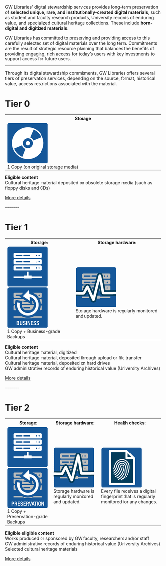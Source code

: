 GW Libraries' digital stewardship services provides long-term preservation of **selected unique, rare, and institutionally-created digital materials**, such as student and faculty research products, University records of enduring value, and specialized cultural heritage collections. These include **born-digital and digitized materials**.

GW Libraries has committed to preserving and providing access to this carefully selected set of digital materials over the long term. Commitments are the result of strategic resource planning that balances the benefits of providing engaging, rich access for today’s users with key investments to support access for future users.

<hr>

Through its digital stewardship commitments, GW Libraries offers several tiers of preservation services, depending on the source, format, historical value, access restrictions associated with the material.

<div class="tier-container">
<h1 class="centered">Tier 0</h1>
<table class="one">
  <tr>
    <th width="800">Storage</th>
  </tr>
  <tr>
    <td><img class="centered" src="assets/images/icon-cd.png"><br>1 Copy (on original storage media)</td>
  </tr>
</table>
<p class="centered"><strong>Eligible content</strong><br>
Cultural heritage material deposited on obsolete storage media (such as floppy disks and CDs)</p>
<p class="centered"><a href="https://github.com/reliztrent/digital-services-catalog">More details</a></p>
</div>

<p> </p>
-------
<p> </p>

<div class="tier-container">
<h1 class="centered">Tier 1</h1>
<table class="two">
  <tr>
    <th>Storage:</th>
	<th>Storage hardware:</th>
  </tr>
  <tr>
    <td><img class="centered" src="assets/images/icon-server.png"> <img class="centered" src="assets/images/icon-server-backups-business.png"><br>1 Copy + Business-grade Backups</td>
	<td><img class="centered" src="assets/images/icon-server-monitoring.png"><br>Storage hardware is regularly monitored and updated.</td>
  </tr>
</table>
<p class="centered"><strong>Eligible content</strong><br>
Cultural heritage material, digitized<br>
Cultural heritage material, deposited through upload or file transfer<br>
Cultural heritage material, deposited on hard drives<br>
GW administrative records of enduring historical value (University Archives)</p>
<p class="centered"><a href="https://github.com/reliztrent/digital-services-catalog">More details</a></p>
</div>

<p> </p>
-------
<p> </p>

<div class="tier-container">
<h1 class="centered">Tier 2</h1>
<table class="three">
  <tr>
    <th>Storage:</th>
	<th>Storage hardware:</th>
	<th>Health checks:</th>
  </tr>
  <tr>
    <td><img class="centered" src="assets/images/icon-server.png"> <img class="centered" src="assets/images/icon-server-backups-preservation.png"><br>1 Copy + Preservation-grade Backups</td>
	<td><img class="centered" src="assets/images/icon-server-monitoring.png"><br>Storage hardware is regularly monitored and updated.</td>
	<td><img class="centered" src="assets/images/icon-checksum-health-checks.png"><br>Every file receives a digital fingerprint that is regularly monitored for any changes.</td>
  </tr>
</table>
<p class="centered"><strong>Eligible eligible content</strong><br>
Works produced or sponsored by GW faculty, researchers and/or staff<br>
GW administrative records of enduring historical value (University Archives)<br>
Selected cultural heritage materials</p>
<p class="centered"><a href="https://github.com/reliztrent/digital-services-catalog">More details</a></p>
</div>


<!--<h1 class="centered">Tier 0</h1>
<p class="centered"><strong>Storage:</strong><br>
<img class="centered" src="assets/images/icon-cd.png"><br>
1 Copy (on original storage media)<br></p>

<p class="centered"><a href="https://github.com/reliztrent/digital-services-catalog">More details</a></p>

<p class="centered"><strong>Eligible content</strong><br>
Cultural heritage material deposited on obsolete storage media (such as floppy disks and CDs)</p>

<h1 class="centered">Tier 1</h1>

<p class="centered"><strong>Storage:</strong><br>
<img class="centered" src="assets/images/icon-server-backups-business.png"><br>
1 Copy + Business-grade Backups</p>

<p class="centered"><strong>Storage Hardware:</strong><br>
<img class="centered" src="assets/images/icon-server-monitoring.png"><br>
Storage hardware is regularly monitored and updated</p>

<p class="centered"><a href="https://github.com/reliztrent/digital-services-catalog">More details</a></p>

<p class="centered"><strong>Eligible content</strong><br>
Cultural heritage material, digitized<br>
Cultural heritage material, deposited through upload or file transfer<br>
Cultural heritage material, deposited on hard drives<br>
GW administrative records of enduring historical value (University Archives)</p>

<h1  class="centered">Tier 2</h1>

<p class="centered"><strong>Storage:</strong><br>
<img class="centered" src="assets/images/icon-server-backups-preservation.png"><br>
1 Copy + Preservation-grade Backups</p>

<p class="centered"><strong>Storage Hardware:</strong><br>
<img class="centered" src="assets/images/icon-server-monitoring.png"><br>
Storage hardware is regularly monitored and updated</p>

<p class="centered"><strong>Health checks:</strong><br>
<img class="centered" src="assets/images/icon-checksum-health-checks.png"><br>
Every file receives a digital fingerprint that is regularly monitored for any changes.</p>

<p class="centered"><a href="https://github.com/reliztrent/digital-services-catalog">More details</a></p>

<p class="centered"><strong>Eligible content</strong><br>
Works produced or sponsored by GW faculty, researchers and/or staff<br>
GW administrative records of enduring historical value (University Archives)<br>
Selected cultural heritage materials</p>-->
